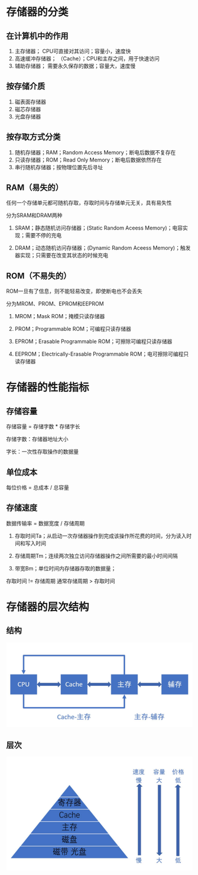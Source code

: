 # 存储器的分类

## 在计算机中的作用
1. 主存储器； CPU可直接对其访问；容量小，速度快
2. 高速缓冲存储器； （Cache）；CPU和主存之间，用于快速访问
3. 辅助存储器； 需要永久保存的数据；容量大，速度慢

## 按存储介质
1. 磁表面存储器
2. 磁芯存储器
3. 光盘存储器

## 按存取方式分类
1. 随机存储器；RAM；Random Access Memory；断电后数据不复存在
2. 只读存储器；ROM；Read Only Memory；断电后数据依然存在
3. 串行随机存储器；按物理位置先后寻址

## RAM（易失的）
任何一个存储单元都可随机存取，存取时间与存储单元无关，具有易失性

分为SRAM和DRAM两种

1. SRAM；静态随机访问存储器；(Static Random Aceess Memory)；电容实现；需要不停的充电

2. DRAM；动态随机访问存储器；(Dynamic Random Aceess Memory)；触发器实现；只需要在改变其状态的时候充电

## ROM（不易失的）
ROM一旦有了信息，则不能轻易改变，即使断电也不会丢失

分为MROM、PROM、EPROM和EEPROM

1. MROM；Mask ROM；掩模只读存储器

2. PROM；Programmable ROM；可编程只读存储器

3. EPROM；Erasable Programmable ROM；可擦除可编程只读存储器

4. EEPROM；Electrically-Erasable Programmable ROM；电可擦除可编程只读存储器

# 存储器的性能指标
## 存储容量
存储容量 = 存储字数 * 存储字长

存储字数：存储器地址大小

字长：一次性存取操作的数据量

## 单位成本
每位价格 = 总成本 / 总容量

## 存储速度
数据传输率 = 数据宽度 / 存储周期

1. 存取时间Ta；从启动一次存储器操作到完成该操作所花费的时间，分为读入时间和写入时间

2. 存储周期Tm；连续两次独立访问存储器操作之间所需要的最小时间间隔

3. 带宽Bm；单位时间内存储器存取的数据量；

存取时间 != 存储周期
通常存储周期 > 存取时间

# 存储器的层次结构
## 结构
![结构](https://raw.githubusercontent.com/Juston007/ComputerOrganization/main/Chapter4_Memory/img/%E7%BB%93%E6%9E%84.jpg)

## 层次
![层次](https://raw.githubusercontent.com/Juston007/ComputerOrganization/main/Chapter4_Memory/img/%E5%B1%82%E6%AC%A1.jpg)
